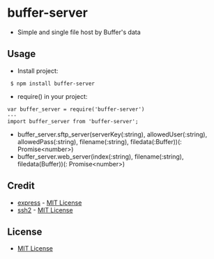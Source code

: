 # buffer-server 
 * Simple and single file host by Buffer's data

## Usage
 * Install project:
```
 $ npm install buffer-server
```
 * require() in your project:
```
var buffer_server = require('buffer-server')
---
import buffer_server from 'buffer-server';
```
 * buffer_server.sftp_server(serverKey(:string), allowedUser(:string), allowedPass(:string), filename(:string), filedata(:Buffer))(: Promise\<number\>)
 * buffer_server.web_server(index(:string), filename(:string), filedata(Buffer))(: Promise\<number\>)

## Credit
 * [express](https://github.com/expressjs/express) - [MIT License](https://github.com/expressjs/express/blob/master/LICENSE)
 * [ssh2](https://github.com/mscdex/ssh2) - [MIT License](https://github.com/mscdex/ssh2/blob/master/LICENSE)

## License
 * [MIT License](LICENSE)